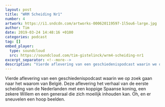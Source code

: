 ```yaml
---
layout: post
title: "WRM Scheiding Nr1"
number: 4
artwork: https://i1.sndcdn.com/artworks-000620119597-1l5ou6-large.jpg
author: Tim
date: 2019-03-24 14:48:16 +0100
categories: podcast
tag: []
embed_player:
  type: soundcloud
  src: https://soundcloud.com/tim-gistelinck/wrm4-scheiding-nr1
excerpt_separator: <!--more-->
description: "Vierde aflevering van een geschiedenispodcast waarin we op zoek gaan naar het waarom van België."
---
```

Vierde aflevering van een geschiedenispodcast waarin we op zoek gaan naar het waarom van België. Deze aflevering het verhaal van de eerste scheiding  van de Nederlanden met een koppige Spaanse koning, een zekere Willem en een generaal die zich moeilijk inhouden kan. Oh, en er sneuvelen een hoop beelden.